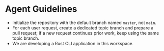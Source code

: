 # Agent Guidelines

- Initialize the repository with the default branch named `master`, not `main`.
- For each user request, create a dedicated topic branch and prepare a pull request; if a new request continues prior work, keep using the same topic branch.
- We are developing a Rust CLI application in this workspace.

